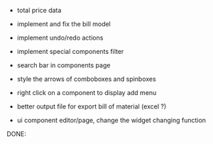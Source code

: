 - total price data
- implement and fix the bill model

- implement undo/redo actions
- implement special components filter
- search bar in components page

- style the arrows of comboboxes and spinboxes

- right click on a component to display add menu

- better output file for export bill of material (excel ?)

- ui component editor/page, change the widget changing function

DONE: